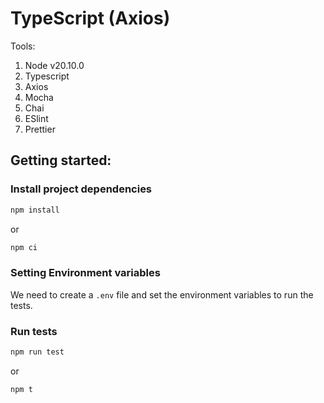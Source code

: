 # TypeScript (Axios)

Tools:

1. Node v20.10.0
2. Typescript
3. Axios
4. Mocha
5. Chai
6. ESlint
7. Prettier

## Getting started:

### Install project dependencies

```bash
npm install
```

or

```bash
npm ci
```

### Setting Environment variables

We need to create a `.env` file and set the environment variables to run the tests.

### Run tests

```bash
npm run test
```

or

```bash
npm t
```
